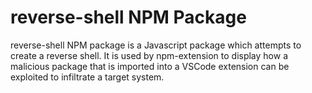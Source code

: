 # reverse-shell NPM Package

reverse-shell NPM package is a Javascript package which attempts to create a reverse shell. It is used by npm-extension to display how a malicious package that is imported into a VSCode extension can be exploited to infiltrate a target system.
